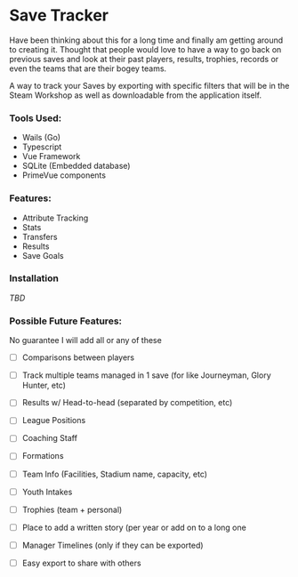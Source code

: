 # Save Tracker

Have been thinking about this for a long time and finally am getting around to creating it. Thought that people would love to have a way to go back on previous saves and look at their past players, results, trophies, records or even the teams that are their bogey teams.

A way to track your Saves by exporting with specific filters that will be in the Steam Workshop as well as downloadable from the application itself.

### **Tools Used:**
  - Wails (Go)
  - Typescript
  - Vue Framework
  - SQLite (Embedded database)
  - PrimeVue components
  
  
### **Features:**
  - Attribute Tracking
  - Stats
  - Transfers
  - Results
  - Save Goals
  
### **Installation**
*TBD*

### **Possible Future Features:**
No guarantee I will add all or any of these
  - [ ] Comparisons between players
  - [ ] Track multiple teams managed in 1 save (for like Journeyman, Glory Hunter, etc)
  - [ ] Results w/ Head-to-head (separated by competition, etc)
  - [ ] League Positions
  - [ ] Coaching Staff
  - [ ] Formations
  - [ ] Team Info (Facilities, Stadium name, capacity, etc)
  - [ ] Youth Intakes
  - [ ] Trophies (team + personal)
  - [ ] Place to add a written story (per year or add on to a long one
  - [ ] Manager Timelines (only if they can be exported)
  - [ ] Easy export to share with others

